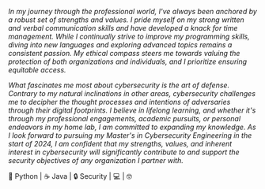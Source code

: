 *In my journey through the professional world, I've always been anchored by a robust set of strengths and values. I pride myself on my strong written and verbal communication skills and have developed a knack for time management. While I continually strive to improve my programming skills, diving into new languages and exploring advanced topics remains a consistent passion. My ethical compass steers me towards valuing the protection of both organizations and individuals, and I prioritize ensuring equitable access.*

*What fascinates me most about cybersecurity is the art of defense. Contrary to my natural inclinations in other areas, cybersecurity challenges me to decipher the thought processes and intentions of adversaries through their digital footprints. I believe in lifelong learning, and whether it's through my professional engagements, academic pursuits, or personal endeavors in my home lab, I am committed to expanding my knowledge. As I look forward to pursuing my Master's in Cybersecurity Engineering in the start of 2024, I am confident that my strengths, values, and inherent interest in cybersecurity will significantly contribute to and support the security objectives of any organization I partner with.*


🐍 Python | ☕ Java | 🔒 Security | 💻 | 🤓 
